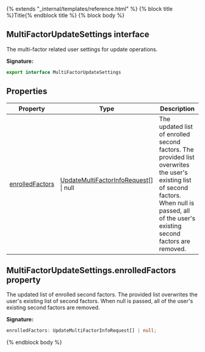 {% extends "_internal/templates/reference.html" %}
{% block title %}Title{% endblock title %}
{% block body %}

## MultiFactorUpdateSettings interface

The multi-factor related user settings for update operations.

<b>Signature:</b>

```typescript
export interface MultiFactorUpdateSettings 
```

## Properties

|  Property | Type | Description |
|  --- | --- | --- |
|  [enrolledFactors](./firebase-admin_.multifactorupdatesettings.md#multifactorupdatesettingsenrolledfactors_property) | [UpdateMultiFactorInfoRequest](./firebase-admin_.updatemultifactorinforequest.md#updatemultifactorinforequest_interface)<!-- -->\[\] \| null | The updated list of enrolled second factors. The provided list overwrites the user's existing list of second factors. When null is passed, all of the user's existing second factors are removed. |

## MultiFactorUpdateSettings.enrolledFactors property

The updated list of enrolled second factors. The provided list overwrites the user's existing list of second factors. When null is passed, all of the user's existing second factors are removed.

<b>Signature:</b>

```typescript
enrolledFactors: UpdateMultiFactorInfoRequest[] | null;
```
{% endblock body %}
